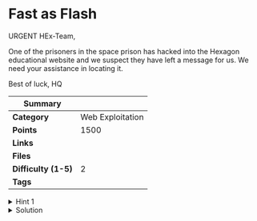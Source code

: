 # Fast as Flash

URGENT HEx-Team,

One of the prisoners in the space prison has hacked into the Hexagon educational website and we suspect they have left a message for us. We need your assistance in locating it.

Best of luck,
HQ

| Summary              |                  |
| -------------------- | ---------------- |
| **Category**         | Web Exploitation |
| **Points**           | 1500             |
| **Links**            |                  |
| **Files**            |                  |
| **Difficulty (1-5)** | 2                |
| **Tags**             |                  |

<details>
  <summary>Hint 1</summary>

Someone had to add code to cause the flash on the screen. I wish we could stop this code from executing.

</details>

<details>
  <summary>Solution</summary>
 When the website is first loaded, it can be seen that there is a flag that quickly changes to the omni flags logo after less than a second. Reloading this page will show the flash of the flag again but it is not fully readable. In order to keep the flag on the screen to make it readable, you need to:

Inspect the page
Navigate to the sources tab and open the javascript file
Create a breakpoint in this javascript file
Reload the page and the flag will stay on the screen.

<details>
  <summary>Disclose answer ?</summary>

```copy
CTF{W3_R_S71LL_H3R3}
```

</details>

</details>
